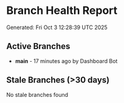# Branch Health Report
Generated: Fri Oct  3 12:28:39 UTC 2025

## Active Branches
- **main** - 17 minutes ago by Dashboard Bot

## Stale Branches (>30 days)
No stale branches found
